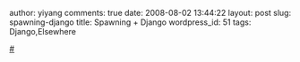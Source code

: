 author: yiyang
comments: true
date: 2008-08-02 13:44:22
layout: post
slug: spawning-django
title: Spawning + Django
wordpress_id: 51
tags: Django,Elsewhere

[#](http://www.eflorenzano.com/blog/post/spawning-django/)
